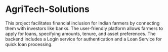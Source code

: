# AgriTech-Solutions
This project facilitates financial inclusion for Indian farmers by connecting them with investors like banks. The user-friendly platform allows farmers to apply for loans, specifying amounts, tenure, and asset preferences. The backend includes a Login service for authentication and a Loan Service for quick loan processing.
